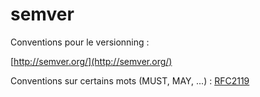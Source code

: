# semver

Conventions pour le versionning :

[http://semver.org/](http://semver.org/)

Conventions sur certains mots (MUST, MAY, ...) : [RFC2119](http://tools.ietf.org/html/rfc2119)

